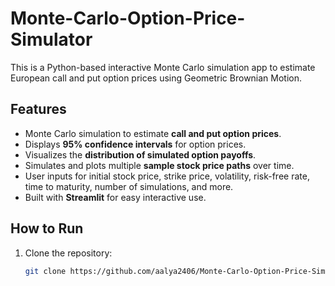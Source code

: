 # Monte-Carlo-Option-Price-Simulator

This is a Python-based interactive Monte Carlo simulation app to estimate European call and put option prices using Geometric Brownian Motion.

## Features

- Monte Carlo simulation to estimate **call and put option prices**.
- Displays **95% confidence intervals** for option prices.
- Visualizes the **distribution of simulated option payoffs**.
- Simulates and plots multiple **sample stock price paths** over time.
- User inputs for initial stock price, strike price, volatility, risk-free rate, time to maturity, number of simulations, and more.
- Built with **Streamlit** for easy interactive use.

## How to Run

1. Clone the repository:
   ```bash
   git clone https://github.com/aalya2406/Monte-Carlo-Option-Price-Simulator.git